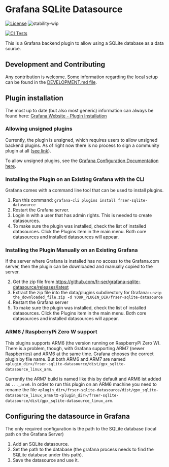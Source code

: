 # Grafana SQLite Datasource

[![License](https://img.shields.io/badge/License-Apache%202.0-blue.svg)](https://opensource.org/licenses/Apache-2.0)
![stability-wip](https://img.shields.io/badge/stability-work_in_progress-lightgrey.svg)

[![CI Tests](https://github.com/fr-ser/grafana-sqlite-datasource/workflows/Test%20%26%20Build/badge.svg)](https://github.com/fr-ser/grafana-sqlite-datasource/actions)

This is a Grafana backend plugin to allow using a SQLite database as a data source.

## Development and Contributing

Any contribution is welcome. Some information regarding the local setup can be found in the
[DEVELOPMENT.md file](https://github.com/fr-ser/grafana-sqlite-datasource/blob/master/DEVELOPMENT.md).

## Plugin installation

The most up to date (but also most generic) information can always be found here:
[Grafana Website - Plugin Installation](https://grafana.com/docs/grafana/latest/plugins/installation/#install-grafana-plugins)

### Allowing unsigned plugins

Currently, the plugin is unsigned, which requires users to allow unsigned backend plugins.
As of right now there is no process to sign a community plugin at all ([see link](https://github.com/fr-ser/grafana-sqlite-datasource/issues/5)).

To allow unsigned plugins, see the [Grafana Configuration Documentation here](https://grafana.com/docs/grafana/latest/administration/configuration/#allow_loading_unsigned_plugins).

### Installing the Plugin on an Existing Grafana with the CLI

Grafana comes with a command line tool that can be used to install plugins.

1. Run this command: `grafana-cli plugins install frser-sqlite-datasource`
2. Restart the Grafana server.
3. Login in with a user that has admin rights. This is needed to create datasources.
4. To make sure the plugin was installed, check the list of installed datasources. Click the Plugins item in the main menu. Both core datasources and installed datasources will appear.

### Installing the Plugin Manually on an Existing Grafana

If the server where Grafana is installed has no access to the Grafana.com server, then the plugin can be downloaded and manually copied to the server.

2. Get the zip file from https://github.com/fr-ser/grafana-sqlite-datasource/releases/latest
3. Extract the zip file into the data/plugins subdirectory for Grafana:
   `unzip the_downloaded_file.zip -d YOUR_PLUGIN_DIR/frser-sqlite-datasource`
4. Restart the Grafana server
5. To make sure the plugin was installed, check the list of installed datasources. Click the Plugins item in the main menu. Both core datasources and installed datasources will appear.

### ARM6 / RaspberryPi Zero W support

This plugins supports ARM6 (the version running on RaspberryPi Zero W). There is a problem, though,
with Grafana supporting ARM7 (newer Raspberries) and ARM6 at the same time. Grafana chooses
the correct plugin by file name. But both ARM6 and ARM7 are named
`<plugin_dir>/frser-sqlite-datasource/dist/gpx_sqlite-datasource_linux_arm`.

Currently the ARM7 build is named like this by default and ARM6 ist added as `..._arm6`. In order
to run this plugin on an ARM6 machine you need to rename the file
`<plugin_dir>/frser-sqlite-datasource/dist/gpx_sqlite-datasource_linux_arm6` to
`<plugin_dir>/frser-sqlite-datasource/dist/gpx_sqlite-datasource_linux_arm`.

## Configuring the datasource in Grafana

The only required configuration is the path to the SQLite database (local path on the Grafana Server)

1. Add an SQLite datasource.
2. Set the path to the database (the grafana process needs to find the SQLite database under this path).
3. Save the datasource and use it.
